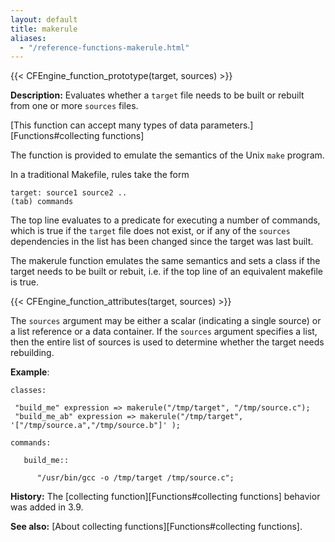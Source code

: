 ```yaml
---
layout: default
title: makerule
aliases:
  - "/reference-functions-makerule.html"
---
```


{{< CFEngine_function_prototype(target, sources) >}}

**Description:** Evaluates whether a `target` file needs to be built or
rebuilt from one or more `sources` files.

[This function can accept many types of data parameters.][Functions#collecting functions]

The function is provided to emulate the semantics of the Unix `make` program.

In a traditional Makefile, rules take the form

```
target: source1 source2 ..
(tab) commands
```

The top line evaluates to a predicate for executing a number of commands, which is true
if the `target` file does not exist, or if any of the `sources` dependencies
in the list has been changed since the target was last built.

The makerule function emulates the same semantics and sets a class if
the target needs to be built or rebuit, i.e. if the top line of an
equivalent makefile is true.

{{< CFEngine_function_attributes(target, sources) >}}

The `sources` argument may be either a scalar (indicating a single
source) or a list reference or a data container. If the `sources`
argument specifies a list, then the entire list of sources is used to
determine whether the target needs rebuilding.

**Example**:

```cf3
classes:

 "build_me" expression => makerule("/tmp/target", "/tmp/source.c");
 "build_me_ab" expression => makerule("/tmp/target", '["/tmp/source.a","/tmp/source.b"]' );

commands:

   build_me::

      "/usr/bin/gcc -o /tmp/target /tmp/source.c";
```

**History:** The [collecting function][Functions#collecting functions] behavior was added in 3.9.

**See also:** [About collecting functions][Functions#collecting functions].

